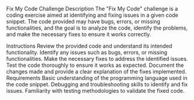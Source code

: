 
Fix My Code Challenge
Description
The "Fix My Code" challenge is a coding exercise aimed at identifying and fixing issues in a given code snippet. The code provided may have bugs, errors, or missing functionalities, and the goal is to analyze the code, identify the problems, and make the necessary fixes to ensure it works correctly.

Instructions
Review the provided code and understand its intended functionality.
Identify any issues such as bugs, errors, or missing functionalities.
Make the necessary fixes to address the identified issues.
Test the code thoroughly to ensure it works as expected.
Document the changes made and provide a clear explanation of the fixes implemented.
Requirements
Basic understanding of the programming language used in the code snippet.
Debugging and troubleshooting skills to identify and fix issues.
Familiarity with testing methodologies to validate the fixed code.
